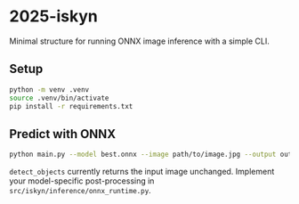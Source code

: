 # 2025-iskyn

Minimal structure for running ONNX image inference with a simple CLI.

## Setup

```bash
python -m venv .venv
source .venv/bin/activate
pip install -r requirements.txt
```

## Predict with ONNX

```bash
python main.py --model best.onnx --image path/to/image.jpg --output out.png
```

`detect_objects` currently returns the input image unchanged. Implement your model-specific post-processing in `src/iskyn/inference/onnx_runtime.py`.


